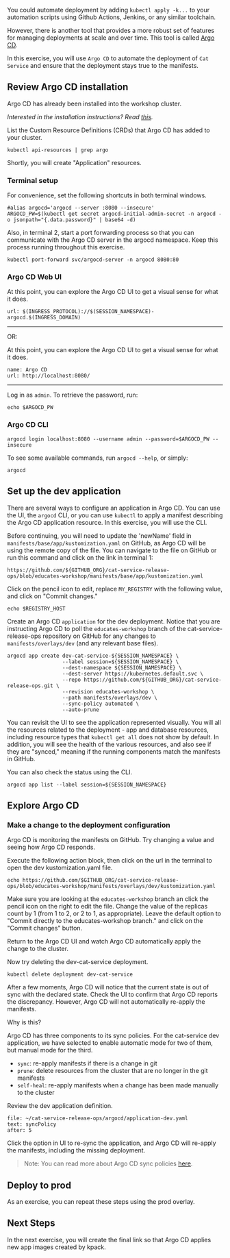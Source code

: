 You could automate deployment by adding `kubectl apply -k...` to your automation scripts using Github Actions, Jenkins, or any similar toolchain.

However, there is another tool that provides a more robust set of features for managing deployments at scale and over time. This tool is called [Argo CD](https://argo-cd.readthedocs.io/en/stable).

In this exercise, you will use `Argo CD` to automate the deployment of `Cat Service` and ensure that the deployment stays true to the manifests.

## Review Argo CD installation

Argo CD has already been installed into the workshop cluster.

_Interested in the installation instructions? Read  [this](https://argo-cd.readthedocs.io/en/stable/getting_started)._

List the Custom Resource Definitions (CRDs) that Argo CD has added to your cluster.
```execute-1
kubectl api-resources | grep argo
```

Shortly, you will create "Application" resources.

### Terminal setup

For convenience, set the following shortcuts in both terminal windows.
```execute-all
#alias argocd='argocd --server :8080 --insecure'
ARGOCD_PW=$(kubectl get secret argocd-initial-admin-secret -n argocd -o jsonpath="{.data.password}" | base64 -d)
```

Also, in terminal 2, start a port forwarding process so that you can communicate with the Argo CD server in the argocd namespace. Keep this process running throughout this exercise.
```execute-2
kubectl port-forward svc/argocd-server -n argocd 8080:80
```

### Argo CD Web UI

At this point, you can explore the Argo CD UI to get a visual sense for what it does.
```dashboard:open-url
url: $(INGRESS_PROTOCOL)://$(SESSION_NAMESPACE)-argocd.$(INGRESS_DOMAIN)
```

---
OR:

At this point, you can explore the Argo CD UI to get a visual sense for what it does.
```dashboard:create-dashboard
name: Argo CD
url: http://localhost:8080/
```
---

Log in as `admin`. To retrieve the password, run:
```execute-1
echo $ARGOCD_PW
```

### Argo CD CLI

```execute-1
argocd login localhost:8080 --username admin --password=$ARGOCD_PW --insecure
```

To see some available commands, run `argocd --help`, or simply:
```execute-1
argocd
```

## Set up the dev application

There are several ways to configure an application in Argo CD.
You can use the UI, the `argocd` CLI, or you can use `kubectl` to apply a manifest describing the Argo CD application resource.
In this exercise, you will use the CLI.

Before continuing, you will need to update the 'newName' field in `manifests/base/app/kustomization.yaml` on GitHub, as Argo CD will be using the remote copy of the file.
You can navigate to the file on GitHub or run this command and click on the link in terminal 1:
```execute-1
https://github.com/${GITHUB_ORG}/cat-service-release-ops/blob/educates-workshop/manifests/base/app/kustomization.yaml
```
Click on the pencil icon to edit, replace `MY_REGISTRY` with the following value, and click on "Commit changes."
```execute-1
echo $REGISTRY_HOST
```

Create an Argo CD `application` for the dev deployment.
Notice that you are instructing Argo CD to poll the `educates-workshop` branch of the cat-service-release-ops repository on GitHub for any changes to `manifests/overlays/dev` (and any relevant base files).
```execute-1
argocd app create dev-cat-service-${SESSION_NAMESPACE} \
                  --label session=${SESSION_NAMESPACE} \
                  --dest-namespace ${SESSION_NAMESPACE} \
                  --dest-server https://kubernetes.default.svc \
                  --repo https://github.com/${GITHUB_ORG}/cat-service-release-ops.git \
                  --revision educates-workshop \
                  --path manifests/overlays/dev \
                  --sync-policy automated \
                  --auto-prune
```

You can revisit the UI to see the application represented visually.
You will all the resources related to the deployment - app and database resources, including resource types that `kubectl get all` does not show by default.
In addition, you will see the health of the various resources, and also see if they are "synced," meaning if the running components match the manifests in GitHub.

You can also check the status using the CLI.
```execute-1
argocd app list --label session=${SESSION_NAMESPACE}
```

## Explore Argo CD

### Make a change to the deployment configuration

Argo CD is monitoring the manifests on GitHub.
Try changing a value and seeing how Argo CD responds.

Execute the following action block, then click on the url in the terminal to open the dev kustomization.yaml file.
```execute-1
echo https://github.com/$GITHUB_ORG/cat-service-release-ops/blob/educates-workshop/manifests/overlays/dev/kustomization.yaml
```

Make sure you are looking at the `educates-workshop` branch an click the pencil icon on the right to edit the file.
Change the value of the replicas count by 1 (from 1 to 2, or 2 to 1, as appropriate).
Leave the default option to "Commit directly to the educates-workshop branch." and click on the "Commit changes" button.

Return to the Argo CD UI and watch Argo CD automatically apply the change to the cluster.

Now try deleting the dev-cat-service deployment.
```execute-1
kubectl delete deployment dev-cat-service
```

After a few moments, Argo CD will notice that the current state is out of sync with the declared state.
Check the UI to confirm that Argo CD reports the discrepancy.
However, Argo CD will not automatically re-apply the manifests.

Why is this?

Argo CD has three components to its sync policies. For the cat-service dev application, we have selected to enable automatic mode for two of them, but manual mode for the third.
- `sync`: re-apply manifests if there is a change in git
- `prune`: delete resources from the cluster that are no longer in the git manifests
- `self-heal`: re-apply manifests when a change has been made manually to the cluster

Review the dev application definition.
 ```editor:select-matching-text
 file: ~/cat-service-release-ops/argocd/application-dev.yaml
 text: syncPolicy
 after: 5
 ```

Click the option in UI to re-sync the application, and Argo CD will re-apply the manifests, including the missing deployment.

> Note: You can read more about Argo CD sync policies [here](https://argoproj.github.io/argo-cd/user-guide/auto_sync/).

## Deploy to prod

As an exercise, you can repeat these steps using the prod overlay.

## Next Steps

In the next exercise, you will create the final link so that Argo CD applies new app images created by kpack.
